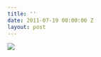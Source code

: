```yaml
---
title: ''
date: 2011-07-19 00:00:00 Z
layout: post
---
```


![](http://25.media.tumblr.com/tumblr_lol6ivXMnw1qfupq5o1_400.jpg)

